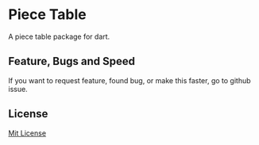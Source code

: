 # Piece Table

A piece table package for dart. 

## Feature, Bugs and Speed

If you want to request feature, found bug, or make this faster, go to github issue.

## License

[Mit License](https://github.com/buttercrab/piece_table/blob/master/LICENSE)